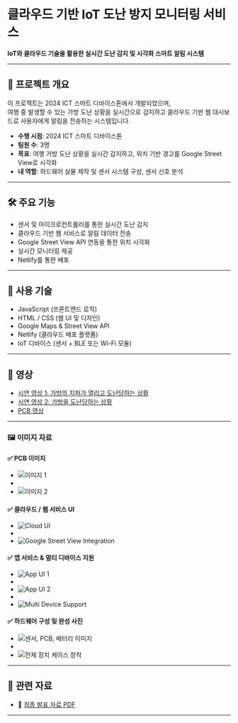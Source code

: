 # 클라우드 기반 IoT 도난 방지 모니터링 서비스

**IoT와 클라우드 기술을 활용한 실시간 도난 감지 및 시각화 스마트 알림 시스템**

---

## 📌 프로젝트 개요

이 프로젝트는 2024 ICT 스마트 디바이스톤에서 개발되었으며,  
여행 중 발생할 수 있는 가방 도난 상황을 실시간으로 감지하고 클라우드 기반 웹 대시보드로 사용자에게 알림을 전송하는 시스템입니다.

- **수행 시점**: 2024 ICT 스마트 디바이스톤  
- **팀원 수**: 3명  
- **목표**: 여행 가방 도난 상황을 실시간 감지하고, 위치 기반 경고를 Google Street View로 시각화  
- **내 역할**: 하드웨어 실물 제작 및 센서 시스템 구성, 센서 신호 분석

---

## 🛠️ 주요 기능

- 센서 및 마이크로컨트롤러를 통한 실시간 도난 감지  
- 클라우드 기반 웹 서비스로 알림 데이터 전송  
- Google Street View API 연동을 통한 위치 시각화  
- 실시간 모니터링 제공  
- Netlify를 통한 배포

---

## 🧠 사용 기술

- JavaScript (프론트엔드 로직)  
- HTML / CSS (웹 UI 및 디자인)  
- Google Maps & Street View API  
- Netlify (클라우드 배포 플랫폼)  
- IoT 디바이스 (센서 + BLE 또는 Wi-Fi 모듈)

---

## 🎥 영상

- [시연 영상 1: 가방의 지퍼가 열리고 도난당하는 상황](https://youtube.com/shorts/K703nKvYJQI?feature=share)  
- [시연 영상 2: 가방을 도난당하는 상황](https://youtube.com/shorts/cPOWDACozco?feature=share)  
- [PCB 영상](https://youtu.be/zFs6c_TpFcU)

---

### 🖼️ 이미지 자료

#### ✅ PCB 이미지

- ![이미지 1](https://github.com/Kim-geun-woo/Real-Time-IoT-Based-Theft-Monitoring-Platform-Project/raw/main/images/image12.jpeg)
- 
- ![이미지 2](https://github.com/Kim-geun-woo/Real-Time-IoT-Based-Theft-Monitoring-Platform-Project/raw/main/images/image13.png)

#### ✅ 클라우드 / 웹 서비스 UI

- ![Cloud UI](https://github.com/Kim-geun-woo/Real-Time-IoT-Based-Theft-Monitoring-Platform-Project/raw/main/images/image15.png)
- 
- ![Google Street View Integration](https://github.com/Kim-geun-woo/Real-Time-IoT-Based-Theft-Monitoring-Platform-Project/raw/main/images/image19.jpeg)

#### ✅ 앱 서비스 & 멀티 디바이스 지원

- ![App UI 1](https://github.com/Kim-geun-woo/Real-Time-IoT-Based-Theft-Monitoring-Platform-Project/raw/main/images/image16.jpeg)
- 
- ![App UI 2](https://github.com/Kim-geun-woo/Real-Time-IoT-Based-Theft-Monitoring-Platform-Project/raw/main/images/image17.png)
- 
- ![Multi Device Support](https://github.com/Kim-geun-woo/Real-Time-IoT-Based-Theft-Monitoring-Platform-Project/blob/main/images/image20.jpeg)

#### ✅ 하드웨어 구성 및 완성 사진

- ![센서, PCB, 배터리 이미지](https://github.com/Kim-geun-woo/Real-Time-IoT-Based-Theft-Monitoring-Platform-Project/raw/main/images/image21.jpeg)
- 
- ![전체 장치 케이스 장착](https://github.com/Kim-geun-woo/Real-Time-IoT-Based-Theft-Monitoring-Platform-Project/raw/main/images/image11.jpeg)

---

## 📎 관련 자료

- 📄 [최종 발표 자료 PDF](https://github.com/Kim-geun-woo/Real-Time-IoT-Based-Theft-Monitoring-Platform-Project/blob/main/docs/2024%20ICT%20%EC%8A%A4%EB%A7%88%ED%8A%B8%20%EB%94%94%EB%B0%94%EC%9D%B4%EC%8A%A4%ED%86%A4%20%EB%B0%9C%ED%91%9C%EC%9E%90%EB%A3%8C%20%EC%B5%9C%EC%A2%85.pdf)

---
